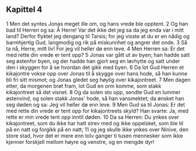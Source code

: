 ## Kapittel 4

1 Men det syntes Jonas meget ille om, og hans vrede ble opptent.
2 Og han bad til Herren og sa: Å Herre! Var det ikke det jeg sa da jeg enda var i mitt land? Derfor flyktet jeg dengang til Tarsis; for jeg visste at du er en nådig og barmhjertig Gud, langmodig og rik på miskunnhet og angrer det onde.
3 Så ta nå, Herre, mitt liv! For jeg vil heller dø enn leve.
4 Men Herren sa: Er det med rette din vrede er tent opp?
5 Jonas var gått ut av byen; han hadde satt seg østenfor byen, og der hadde han gjort seg en løvhytte og satt under den i skyggen for å se hvordan det gikk med byen.
6 Da lot Gud Herren et kikajontre vokse opp over Jonas til å skygge over hans hode, så han kunne bli fri sitt mismot; og Jonas gledet seg høylig over kikajontreet.
7 Men dagen etter, da morgenen brøt fram, lot Gud en orm komme, som stakk kikajontreet så det visnet.
8 Og da solen sto opp, sendte Gud en lummer østenvind, og solen stakk Jonas' hode, så han vansmektet; da ønsket han seg døden og sa: Jeg vil heller dø enn leve.
9 Men Gud sa til Jonas: Er det med rette din vrede er tent opp for kikajontreets skyld? Han svarte: Ja, med rette er min vrede tent opp inntil døden.
10 Da sa Herren: Du ynkes over kikajontreet, som du ikke har hatt strev med og ikke oppelsket, som ble til på en natt og forgikk på en natt;
11 og jeg skulle ikke ynkes over Ninive, den store stad, hvor det er mere enn tolv ganger ti tusen mennesker som ikke kjenner forskjell mellom høyre og venstre, og en mengde dyr!
